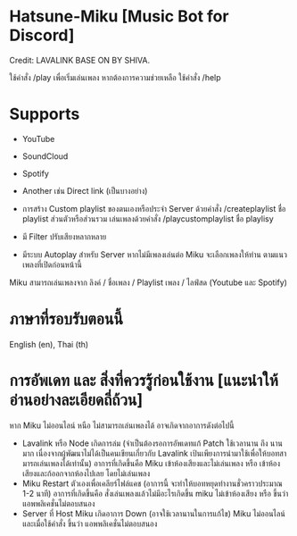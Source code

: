 # Hatsune-Miku [Music Bot for Discord]
Credit:
LAVALINK BASE ON BY SHIVA.

ใช้คำสั่ง /play เพื่อเริ่มเล่นเพลง
หากต้องการความช่วยเหลือ ใช้คำสั่ง /help

# Supports
- YouTube
- SoundCloud
- Spotify
- Another เช่น Direct link (เป็นบางอย่าง)

- การสร้าง Custom playlist ของตนเองหรือประจำ Server ด้วยคำสั่ง /createplaylist ชื่อ playlist ส่วนตัวหรือส่วนรวม
  เล่นเพลงด้วยคำสั่ง /playcustomplaylist ชื่อ playlisy

- มี Filter ปรับเสียงหลากหลาย
- มีระบบ Autoplay สำหรับ Server หากไม่มีเพลงเล่นต่อ Miku จะเลือกเพลงให้ท่าน ตามแนวเพลงที่เปิดก่อนหน้านี้

Miku สามารถเล่นเพลงจาก ลิงค์ / ชื่อเพลง / Playlist เพลง / ไลฟ์สด (Youtube และ Spotify)

# ภาษาที่รอบรับตอนนี้
English (en),
Thai (th)

# การอัพเดท และ สิ่งที่ควรรู้ก่อนใช้งาน [แนะนำให้อ่านอย่างละเอียดถี่ถ้วน]
หาก Miku ไม่ออนไลน์ หนือ ไม่สามารถเล่นเพลงได้ อาจเกิดจากอาการดังต่อไปนี้
- Lavalink หรือ Node เกิดการล่ม (จำเป็นต้องรอการอัพเดทแก้ Patch ใช้เวลานาน ถึง นานมาก เนื่องจากผู้พัฒนาไม่ได้เป็นคนเขียนเกี่ยวกับ Lavalink เป้นเพียงการนำมาใช้เพื่อให้บอทสามารถเล่นเพลงได้เท่านั้น)
  อาการที่เกิดขึ้นคือ Miku เข้าห้องเสียงและไม่เล่นเพลง หรือ เข้าห้องเสียงและก้ออกจากห้องไปเลย โดยไม่เล่นเพลง
- Miku Restart ตัวเองเพื่อเคลียร์ไฟล์แคช (อาการนี้ จะทำให้บอทหยุดทำงานชั่วคราวประมาณ 1-2 นาที)
  อาการที่เกิดขึ้นคือ สั่งเล่นเพลงแล้วไม่มีอะไรเกิดขึ้น miku ไม่เข้าห้องเสียง หรือ ขึ้นว่า แอพพลิเคชั่นไม่ตอบสนอง
- Server ที่ Host Miku เกิดอาการ Down (อาจใช้เวลานานในการแก้ไข)
  Miku ไม่ออนไลน์และเมื่อใช้คำสั่ง ขึ้นว่า แอพพลิเคชั่นไม่ตอบสนอง
